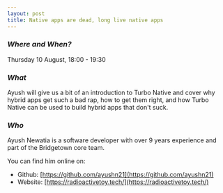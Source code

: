 ```yaml
---
layout: post
title: Native apps are dead, long live native apps
---
```


### *Where and When?*
Thursday 10 August, 18:00 - 19:30

### *What*
Ayush will give us a bit of an introduction to Turbo Native and cover  why hybrid apps get such a bad rap, how to get 
them right, and how Turbo Native can be used to build hybrid apps that don't suck.

### *Who*
Ayush Newatia is a software developer with over 9 years experience and part of the Bridgetown core team.

You can find him online on:

* Github: [https://github.com/ayushn21](https://github.com/ayushn21)
* Website: [https://radioactivetoy.tech/](https://radioactivetoy.tech/)
